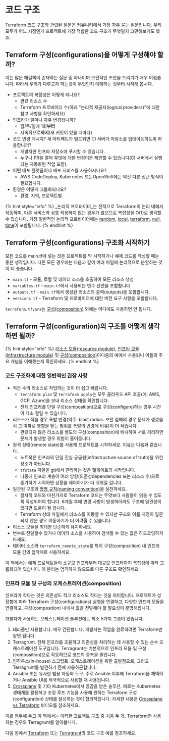 # 코드 구조

Terraform 코드 구조와 관련된 질문은 커뮤니티에서 가장 자주 묻는 질문입니다. 우리 모두가 어느 시점엔가 프로젝트에 가장 적합한 코드 구조가 무엇일지 고민해보기도 했죠.

## Terraform 구성(configurations)을 어떻게 구성해야 할까? <a href="#how-should-i-structure-my-terraform-configurations" id="how-should-i-structure-my-terraform-configurations"></a>

이는 많은 해결책이 존재하는 질문 중 하나이며 보편적인 조언을 드리기가 매우 어렵습니다. 따라서 우리가 다루고자 하는것이 무엇인지 이해하는 것부터 시작해 봅시다.

* 프로젝트의 복잡성은 어떻게 되나요?
  * 관련 리소스 수
  * Terraform 프로바이더 수(아래 "논리적 제공자(logical providers)"에 대한 참고 사항을 확인하세요)
* 인프라가 얼마나 자주 변경됩니까?
  * 월/주/일에 1회**부터**
  * 지속적으로**까지**(새 커밋이 있을 때마다)
* 코드 변경 게시자? 새 아티팩트가 빌드되면 CI 서버가 저장소를 업데이트하도록 허용합니까?
  * 개발자만 인프라 저장소에 푸시할 수 있습니다.
  * 누구나 PR을 열어 무엇에 대한 변경이든 제안할 수 있습니다(CI 서버에서 실행되는 자동화된 작업 포함).
* 어떤 배포 플랫폼이나 배포 서비스를 사용하시나요?
  * AWS CodeDeploy, Kubernetes 또는OpenShift에는 약간 다른 접근 방식이 필요합니다.
* 환경은 어떻게 그룹화되나요?
  * 환경, 지역, 프로젝트별

{% hint style="info" %}
_논리적 프로바이더_는 전적으로 Terraform의 논리 내에서 작동하며, 다른 서비스와 상호 작용하지 않는 경우가 많으므로 복잡성을 O(1)로 생각할 수 있습니다. 가장 일반적인 논리적 프로바이더에는 [random](https://registry.terraform.io/providers/hashicorp/random/latest/docs), [local](https://registry.terraform.io/providers/hashicorp/local/latest/docs), [terraform](https://www.terraform.io/docs/providers/terraform/index.html), [null](https://registry.terraform.io/providers/hashicorp/null/latest/docs), [time](https://registry.terraform.io/providers/hashicorp/time/latest)이 포함됩니다.
{% endhint %}

## Terraform 구성(configurations) 구조화 시작하기 <a href="#getting-started-with-the-structuring-of-terraform-configurations" id="getting-started-with-the-structuring-of-terraform-configurations"></a>

모든 코드를 main.tf에 넣는 것은 프로젝트를 막 시작하거나 예제 코드를 작성할 때는 좋은 생각입니다. 다른 모든 경우에는 다음과 같이 여러 파일에 논리적으로 분할하는 것이 더 좋습니다.

* `main.tf` - 모듈, 로컬 및 데이터 소스를 호출하여 모든 리소스 생성
* `variables.tf` - `main.tf`에서 사용되는 변수 선언을 포함합니다
* `outputs.tf` - `main.tf`에서 생성된 리소스의 출력(outputs)을 포함합니다.
* `versions.tf` - Terraform 및 프로바이더에 대한 버전 요구 사항을 포함합니다.

`terraform.tfvars`는 [구성(composition)](key-concepts.md#composition) 외에는 어디에도 사용하면 안 됩니다.

## Terraform 구성(configuration)의 구조를 어떻게 생각하면 될까? <a href="#how-to-think-about-terraform-configuration-structure" id="how-to-think-about-terraform-configuration-structure"></a>

{% hint style="info" %}
[리소스 모듈(resource module)](key-concepts.md#resource-module), [인프라 모듈(infrastructure module)](key-concepts.md#infrastructure-module) 및 [구성(composition)](key-concepts.md#composition)이다음의 예에서 사용되니 이들의 주요 개념을 이해했는지 확인하세요.
{% endhint %}

### 코드 구조화에 대한 일반적인 권장 사항 <a href="#common-recommendations-for-structuring-code" id="common-recommendations-for-structuring-code"></a>

* 적은 수의 리소스로 작업하는 것이 더 쉽고 빠릅니다.
  * `terraform plan` 및 `terraform apply`는 모두 클라우드 API 호출(예: AWS, GCP, Azure)을 보내 리소스 상태를 확인합니다.
  * 전체 인프라를 단일 구성(composition)으로 구성(configure)하는 경우 시간이 다소 걸릴 수 있습니다.
* 리소스가 적을 경우 폭발 반경(역주: blast radius. 보안 침해의 경우 문제가 생겼을 시 그 여파로 영향을 받는 범위를 폭발의 반경에 비유)이 더 작습니다.
  * 관련되지 않은 리소스를 별도의 구성(composition)에 배치하여 서로 격리하면 문제가 발생할 경우 위험이 줄어듭니다.
* 원격 상태(remote state)를 사용해 프로젝트를 시작하세요. 이유는 다음과 같습니다.&#x20;
  * 노트북은 인프라의 단일 진실 공급원(infrastructure source of truth)을 위한 장소가 아닙니다.
  * `tfstate` 파일을 git에서 관리하는 것은 헬게이트의 시작입니다.
  * 나중에 인프라 계층이 여러 방향(의존성dependencies 또는 리소스 수)으로 증가하기 시작하면 상황을 제어하기가 더 쉬워질 겁니다.
* 일관된 구조와 [명명 규칙(naming convention)](naming.md)을 실천하세요.
  * 절차적 코드와 마찬가지로 Terraform 코드는 무엇보다 사람들이 읽을 수 있도록 작성되어야 합니다. 6개월 후에 변경 사항이 발생하더라도 구조에 일관성이 있다면 도움이 될 겁니다.
  * Terraform 상태 파일에서 리소스를 이동할 수 있지만 구조와 이름 지정이 일관되지 않은 경우 이동하기가 더 어려울 수 있습니다.
* 리소스 모듈을 최대한 단순하게 유지하세요.
* 변수로 전달할수 있거나 데이터 소스를 사용하여 검색할 수 있는 값은 하드코딩하지 마세요.
* 데이터 소스와 `terraform_remote_state`를 특히 구성(composition) 내 인프라 모듈 간의 접착제로 사용하세요.

이 책에서는 예제 프로젝트들이 소규모 인프라부터 대규모 인프라까지 복잡성에 따라 그룹화되어 있습니다. 이 분리는 엄격하지 않으므로 다른 구조도 확인하세요.

### &#x20;인프라 모듈 및 구성의 오케스트레이션(composition) <a href="#code-structure-orchestration-of-infrastructure-modules-and-compositions" id="code-structure-orchestration-of-infrastructure-modules-and-compositions"></a>

인프라가 작다는 것은 의존성도 적고 리소스도 적다는 것을 의미합니다. 프로젝트가 성장함에 따라 Terraform 구성(configurations) 실행을 연결하고, 다양한 인프라 모듈을 연결하고, 구성(composition) 내에서 값을 전달해야 할 필요성이 분명해집니다.

개발자가 사용하는 오케스트레이션 솔루션에는 최소 5가지 그룹이 있습니다.

1. 테라폼만 사용합니다. 매우 간단합니다. 개발자는 작업을 완료하려면 Terraform만 알면 됩니다.
2. Terragrunt. 전체 인프라를 조율하고 의존성을 처리하는 데 사용할 수 있는 순수 오케스트레이션 도구입니다. Terragrunt는 기본적으로 인프라 모듈 및 구성(composition)으로 작동하므로 코드의 중복을 줄입니다.
3. 인하우스(in-house) 스크립트. 오케스트레이션을 위한 출발점으로, 그리고 Terragrunt를 발견하기 전에 사용하곤합니다.
4. Ansible 또는 유사한 범용 자동화 도구. 주로 Ansible 이후에 Terraform을 채택하거나 Ansible UI를 적극적으로 사용할 때 사용됩니다.
5. [Crossplane](https://crossplane.io) 및 기타 Kubernetes에서 영감을 받은 솔루션. 때로는 Kubernetes 생태계를 활용하고 조정 루프 기능을 사용해 원하는 Terraform 구성(configuration) 상태를 달성하는 것이 합리적입니다. 자세한 내용은 [Crossplane vs Terraform](https://www.youtube.com/watch?v=ELhVbSdcqSY) 비디오를 참조하세요.

이를 염두에 두고 이 책에서는 이러한 프로젝트 구조 중 처음 두 개, Terraform만 사용하는 경우와 Terragrunt를 알아봅니다.

다음 장에서 [Terraform](examples/terraform/) 또는 [Terragrunt](examples/terragrunt.md)의 코드 구조 예를 참조하세요.
